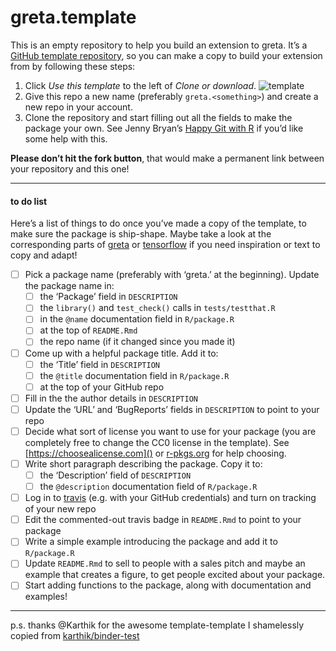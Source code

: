 
<!-- README.md is generated from README.Rmd. Please edit that file -->

# greta.template

<!-- badges: start -->

<!-- once you've signed into travis and set it to wath your new repository, you can edit the following badges to point to your repo -->

<!-- [![Build Status](https://travis-ci.org/greta-dev/greta.template.svg?branch=master)](https://travis-ci.org/<user>/<repo>) -->

<!-- badges: end -->

This is an empty repository to help you build an extension to greta.
It’s a [GitHub template
repository](https://github.blog/2019-06-06-generate-new-repositories-with-repository-templates/),
so you can make a copy to build your extension from by following these
steps:

1.  Click *Use this template* to the left of *Clone or download*.
    ![template](https://i.imgur.com/TcLpIvM.png)
2.  Give this repo a new name (preferably `greta.<something>`) and
    create a new repo in your account.
3.  Clone the repository and start filling out all the fields to make
    the package your own. See Jenny Bryan’s [Happy Git with
    R](https://happygitwithr.com/push-pull-github.html) if you’d like
    some help with this.

**Please don’t hit the fork button**, that would make a permanent link
between your repository and this one\!

-----

#### to do list

Here’s a list of things to do once you’ve made a copy of the template,
to make sure the package is ship-shape. Maybe take a look at the
corresponding parts of [greta](https://github.com/greta-dev/greta) or
[tensorflow](https://github.com/rstudio/tensorflow) if you need
inspiration or text to copy and adapt\!

  - [ ] Pick a package name (preferably with ‘greta.’ at the beginning).
    Update the package name in:
      - [ ] the ‘Package’ field in `DESCRIPTION`
      - [ ] the `library()` and `test_check()` calls in
        `tests/testthat.R`
      - [ ] in the `@name` documentation field in `R/package.R`
      - [ ] at the top of `README.Rmd`
      - [ ] the repo name (if it changed since you made it)
  - [ ] Come up with a helpful package title. Add it to:
      - [ ] the ‘Title’ field in `DESCRIPTION`
      - [ ] the `@title` documentation field in `R/package.R`
      - [ ] at the top of your GitHub repo
  - [ ] Fill in the the author details in `DESCRIPTION`
  - [ ] Update the ‘URL’ and ‘BugReports’ fields in `DESCRIPTION` to
    point to your repo
  - [ ] Decide what sort of license you want to use for your package
    (you are completely free to change the CC0 license in the template).
    See [https://choosealicense.com]() or
    [r-pkgs.org](https://r-pkgs.org/description.html#license) for help
    choosing.
  - [ ] Write short paragraph describing the package. Copy it to:
      - [ ] the ‘Description’ field of `DESCRIPTION`
      - [ ] the `@description` documentation field of `R/package.R`
  - [ ] Log in to [travis](https://travis-ci.org) (e.g. with your GitHub
    credentials) and turn on tracking of your new repo
  - [ ] Edit the commented-out travis badge in `README.Rmd` to point to
    your package
  - [ ] Write a simple example introducing the package and add it to
    `R/package.R`
  - [ ] Update `README.Rmd` to sell to people with a sales pitch and
    maybe an example that creates a figure, to get people excited about
    your package.
  - [ ] Start adding functions to the package, along with documentation
    and examples\!

-----

p.s. thanks @Karthik for the awesome template-template I shamelessly
copied from
[karthik/binder-test](https://github.com/karthik/binder-test)
